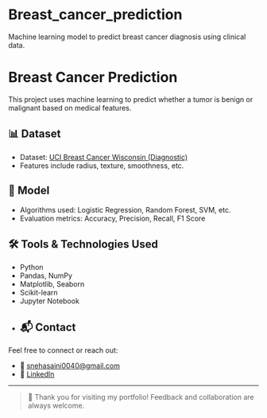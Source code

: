 # Breast_cancer_prediction
Machine learning model to predict breast cancer diagnosis using clinical data.

# Breast Cancer Prediction

This project uses machine learning to predict whether a tumor is benign or malignant based on medical features.

## 📊 Dataset
- Dataset: [UCI Breast Cancer Wisconsin (Diagnostic)](https://archive.ics.uci.edu/ml/datasets/Breast+Cancer+Wisconsin+(Diagnostic))
- Features include radius, texture, smoothness, etc.

## 🧠 Model
- Algorithms used: Logistic Regression, Random Forest, SVM, etc.
- Evaluation metrics: Accuracy, Precision, Recall, F1 Score

## 🛠️ Tools & Technologies Used

- Python
- Pandas, NumPy
- Matplotlib, Seaborn
- Scikit-learn
- Jupyter Notebook
- ## 📬 Contact
Feel free to connect or reach out:
- 📧 snehasaini0040@gmail.com 
- 🔗 [LinkedIn](https://linkedin.com/in/sneha-saini1)

---

> 🚀 Thank you for visiting my portfolio! Feedback and collaboration are always welcome.

